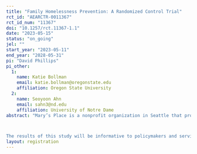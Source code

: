 ```yaml
---
title: "Family Homelessness Prevention: A Randomized Control Trial"
rct_id: "AEARCTR-0011367"
rct_id_num: "11367"
doi: "10.1257/rct.11367-1.1"
date: "2023-05-15"
status: "on_going"
jel: ""
start_year: "2023-05-11"
end_year: "2028-05-31"
pi: "David Phillips"
pi_other:
  1:
    name: Katie Bollman
    email: katie.bollman@oregonstate.edu
    affiliation: Oregon State University
  2:
    name: Seoyoon Ahn
    email: sahn3@nd.edu
    affiliation: University of Notre Dame
abstract: "Mary’s Place is a nonprofit organization in Seattle that provides services to women and families with current and previous experience of homelessness with the goal of ensuring that no child sleeps outside. They are launching a new homelessness prevention service informed by Santa Clara County’s homelessness prevention program. Because the past policy focus has primarily been on treatment, there is little evidence about which prevention programs work best and for whom. Our research project attempts to address this gap in the research by comparing the efficacy and cost effectiveness of prevention as a whole as well as comparing two different prevention strategies within the sample population. First, when services are oversubscribed due to budget and staffing limits, Mary’s Place will use random assignment to determine who is served first. Comparing people higher and lower on the waitlist will measure the effectiveness of receiving assistance. Second, we will use a lottery among program participants to measure the effectiveness of (1) intensive homelessness prevention services with a large cap on financial assistance and access to repeat assistance relative to (2) a traditional model of a smaller-capped, one-time financial assistance. Thus, the primary difference between the services provided to the two groups will be the intensity of financial assistance.

The results of this study will be informative to policymakers and service providers in other communities that are interested in the most effective means of homelessness prevention. Enrollment began in May of 2023 and will continue until we have enrolled approximately 3,708 households.  Researchers had not received data on outcomes at the time of filing of this pre-analysis plan. Given the potentially wide-ranging effect of homelessness prevention, we identified three outcome domains for study: (a) receipt of services, (b) housing stability, and (c) family and child well-being."
layout: registration
---
```


